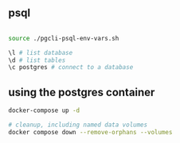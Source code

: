 
## psql

```sh

source ./pgcli-psql-env-vars.sh

\l # list database
\d # list tables
\c postgres # connect to a database

```


## using the postgres container

```sh
docker-compose up -d

# cleanup, including named data volumes
docker compose down --remove-orphans --volumes
```
